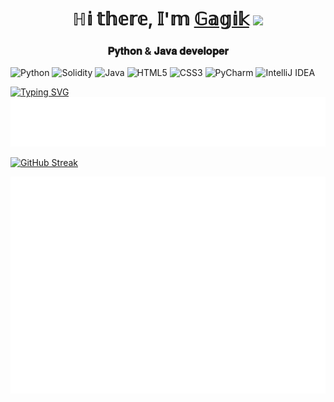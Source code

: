 <h1 align="center">ℍ𝕚 𝕥𝕙𝕖𝕣𝕖, 𝕀'𝕞 <a href="https://daniilshat.ru/" target="_blank">𝔾𝕒𝕘𝕚𝕜</a> 
<img src="https://github.com/blackcater/blackcater/raw/main/images/Hi.gif" height="32"/></h1>
<h3 align="center">𝐏𝐲𝐭𝐡𝐨𝐧 & 𝐉𝐚𝐯𝐚 𝐝𝐞𝐯𝐞𝐥𝐨𝐩𝐞𝐫</h3>

![Python](https://img.shields.io/badge/python-3670A0?style=for-the-badge&logo=python&logoColor=ffdd54)
![Solidity](https://img.shields.io/badge/Solidity-%23363636.svg?style=for-the-badge&logo=solidity&logoColor=white)
![Java](https://img.shields.io/badge/java-%23ED8B00.svg?style=for-the-badge&logo=java&logoColor=white)
![HTML5](https://img.shields.io/badge/html5-%23E34F26.svg?style=for-the-badge&logo=html5&logoColor=white)
![CSS3](https://img.shields.io/badge/css3-%231572B6.svg?style=for-the-badge&logo=css3&logoColor=white)
![PyCharm](https://img.shields.io/badge/pycharm-143?style=for-the-badge&logo=pycharm&logoColor=black&color=black&labelColor=green)
![IntelliJ IDEA](https://img.shields.io/badge/IntelliJIDEA-000000.svg?style=for-the-badge&logo=intellij-idea&logoColor=white)

[![Typing SVG](https://readme-typing-svg.herokuapp.com?color=%2336BCF7&lines=Creating+websites,+telegram+bots)](https://git.io/typing-svg) ![Metrics](/metrics.plugin.topics.icons.svg)


[![GitHub Streak](https://github-readme-streak-stats.herokuapp.com/?user=progerg&theme=radical)](https://git.io/streak-stats) 

![Metrics](/metrics.plugin.isocalendar.fullyear.svg)
